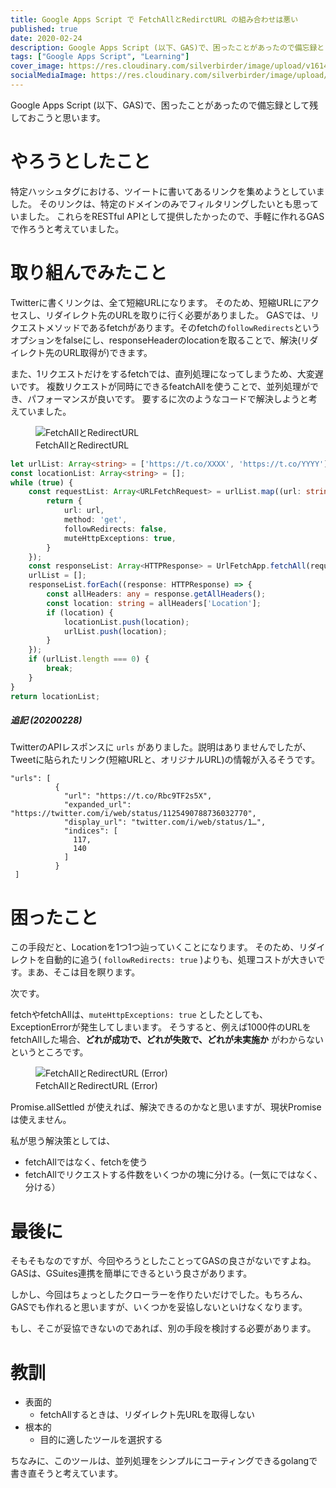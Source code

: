 ```yaml
---
title: Google Apps Script で FetchAllとRedirctURL の組み合わせは悪い
published: true
date: 2020-02-24
description: Google Apps Script (以下、GAS)で、困ったことがあったので備忘録として残しておこうと思います。
tags: ["Google Apps Script", "Learning"]
cover_image: https://res.cloudinary.com/silverbirder/image/upload/v1614429255/silver-birder.github.io/blog/FetchAll_and_RedirectURL.png
socialMediaImage: https://res.cloudinary.com/silverbirder/image/upload/v1614429255/silver-birder.github.io/blog/FetchAll_and_RedirectURL.png
---
```


Google Apps Script (以下、GAS)で、困ったことがあったので備忘録として残しておこうと思います。

<!--  TODO: TOC -->

# やろうとしたこと

特定ハッシュタグにおける、ツイートに書いてあるリンクを集めようとしていました。
そのリンクは、特定のドメインのみでフィルタリングしたいとも思っていました。
これらをRESTful APIとして提供したかったので、手軽に作れるGASで作ろうと考えていました。

# 取り組んでみたこと

Twitterに書くリンクは、全て短縮URLになります。
そのため、短縮URLにアクセスし、リダイレクト先のURLを取りに行く必要がありました。
GASでは、リクエストメソッドであるfetchがあります。そのfetchの`followRedirects`というオプションをfalseにし、responseHeaderのlocationを取ることで、解決(リダイレクト先のURL取得が)できます。

<iframely-embed url="https://developers.google.com/apps-script/reference/url-fetch/url-fetch-app#advanced-parameters"></iframely-embed>

また、1リクエストだけをするfetchでは、直列処理になってしまうため、大変遅いです。
複数リクエストが同時にできるfeatchAllを使うことで、並列処理ができ、パフォーマンスが良いです。
要するに次のようなコードで解決しようと考えていました。

<figure title="FetchAllとRedirectURL">
<img alt="FetchAllとRedirectURL" src="https://res.cloudinary.com/silverbirder/image/upload/v1614429255/silver-birder.github.io/blog/FetchAll_and_RedirectURL.png">
<figcaption>FetchAllとRedirectURL</figcaption>
</figure>

```typescript
let urlList: Array<string> = ['https://t.co/XXXX', 'https://t.co/YYYY'];
const locationList: Array<string> = [];
while (true) {
    const requestList: Array<URLFetchRequest> = urlList.map((url: string) => {
        return {
            url: url,
            method: 'get',
            followRedirects: false,
            muteHttpExceptions: true,
        }
    });
    const responseList: Array<HTTPResponse> = UrlFetchApp.fetchAll(requestList);
    urlList = [];
    responseList.forEach((response: HTTPResponse) => {
        const allHeaders: any = response.getAllHeaders();
        const location: string = allHeaders['Location'];
        if (location) {
            locationList.push(location);
            urlList.push(location);
        }
    });
    if (urlList.length === 0) {
        break;
    }
}
return locationList;
```

##### 追記 (20200228)

<iframely-embed url="https://developer.twitter.com/en/docs/tweets/search/api-reference/get-search-tweets"></iframely-embed>

TwitterのAPIレスポンスに `urls` がありました。説明はありませんでしたが、Tweetに貼られたリンク(短縮URLと、オリジナルURL)の情報が入るそうです。

```
"urls": [
          {
            "url": "https://t.co/Rbc9TF2s5X",
            "expanded_url": "https://twitter.com/i/web/status/1125490788736032770",
            "display_url": "twitter.com/i/web/status/1…",
            "indices": [
              117,
              140
            ]
          }
 ]
```

# 困ったこと

この手段だと、Locationを1つ1つ辿っていくことになります。
そのため、リダイレクトを自動的に追う( `followRedirects: true` )よりも、処理コストが大きいです。まあ、そこは目を瞑ります。

次です。

<iframely-embed url="https://www.monotalk.xyz/blog/google-app-script-%E3%81%AE-urlfetchapp-%E3%81%AE-%E4%BE%8B%E5%A4%96%E3%83%8F%E3%83%B3%E3%83%89%E3%83%AA%E3%83%B3%E3%82%B0%E3%81%AB%E3%81%A4%E3%81%84%E3%81%A6/"></iframely-embed>

fetchやfetchAllは、`muteHttpExceptions: true` としたとしても、ExceptionErrorが発生してしまいます。
そうすると、例えば1000件のURLをfetchAllした場合、<b>どれが成功で、どれが失敗で、どれが未実施か</b> がわからないというところです。

<figure title="FetchAllとRedirectURL (Error)">
<img alt="FetchAllとRedirectURL (Error)" src="https://res.cloudinary.com/silverbirder/image/upload/v1614429297/silver-birder.github.io/blog/FetchAll_and_RedirectURL_error.png">
<figcaption>FetchAllとRedirectURL (Error)</figcaption>
</figure>

Promise.allSettled が使えれば、解決できるのかなと思いますが、現状Promiseは使えません。

私が思う解決策としては、

* fetchAllではなく、fetchを使う
* fetchAllでリクエストする件数をいくつかの塊に分ける。(一気にではなく、分ける）

# 最後に
そもそもなのですが、今回やろうとしたことってGASの良さがないですよね。
GASは、GSuites連携を簡単にできるという良さがあります。

しかし、今回はちょっとしたクローラーを作りたいだけでした。もちろん、GASでも作れると思いますが、いくつかを妥協しないといけなくなります。

もし、そこが妥協できないのであれば、別の手段を検討する必要があります。

# 教訓

* 表面的
  * fetchAllするときは、リダイレクト先URLを取得しない
* 根本的
  * 目的に適したツールを選択する

ちなみに、このツールは、並列処理をシンプルにコーティングできるgolangで書き直そうと考えています。
